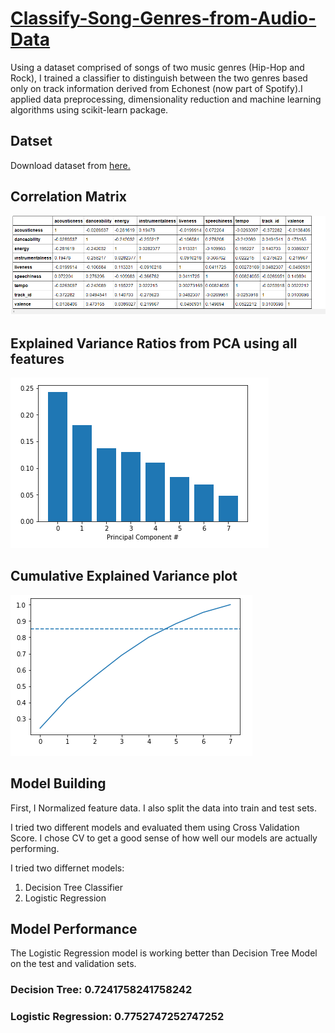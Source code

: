 # [Classify-Song-Genres-from-Audio-Data](https://github.com/parthshah28/Classify-Song-Genres-from-Audio-Data)
Using a dataset comprised of songs of two music genres (Hip-Hop and Rock), I trained a classifier to distinguish between the two genres based only on track information derived from Echonest (now part of Spotify).I applied data preprocessing, dimensionality reduction and machine learning algorithms using scikit-learn package.

## Datset
Download dataset from [here.](https://github.com/parthshah28/Classify-Song-Genres-from-Audio-Data/tree/master/dataset)  

## Correlation Matrix
![](https://github.com/parthshah28/Classify-Song-Genres-from-Audio-Data/blob/master/images/Screenshot%202020-09-29%20232734.png)

## Explained Variance Ratios from PCA using all features
![](https://github.com/parthshah28/Classify-Song-Genres-from-Audio-Data/blob/master/images/Screenshot%202020-09-29%20232913.png)

## Cumulative Explained Variance plot
![](https://github.com/parthshah28/Classify-Song-Genres-from-Audio-Data/blob/master/images/Screenshot%202020-09-29%20232955.png)

## Model Building
First, I Normalized feature data. I also split the data into train and test sets.

I tried two different models and evaluated them using Cross Validation Score. I chose CV to get a good sense of how well our models are actually performing.

I tried two differnet models:
  1. Decision Tree Classifier
  2. Logistic Regression
  
## Model Performance
The Logistic Regression model is working better than Decision Tree Model on the test and validation sets.
### Decision Tree: 0.7241758241758242 
### Logistic Regression: 0.7752747252747252
